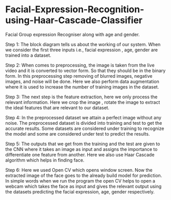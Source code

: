 # Facial-Expression-Recognition-using-Haar-Cascade-Classifier
Facial Group expression Recogniser along with age and gender.

Step 1: The block diagram tells us about the working of our system. When we consider 
the first three inputs i.e., facial expression , age, gender are trained into a dataset. 

Step 2: When comes to preprocessing, the image is taken from the live video and it is 
converted to vector form. So that they should be in the binary form. In this preprocessing 
step removing of blurred images, negative images, and noise will be done.
Here we also perform data augmentation where it is used to increase the number of 
training images in the dataset.

Step 3: The next step is the feature extraction, here we only process the relevant 
information. Here we crop the image , rotate the image to extract the ideal features that 
are relevant to our dataset. 

Step 4: In the preprocessed dataset we attain a perfect image without any noise. The 
preprocessed dataset is divided into training and test to get the accurate results. 
Some datasets are considered under training to recognize the model and some are 
considered under test to predict the results.

Step 5: The outputs that we get from the training and the test are given to the CNN where 
it takes an image as input and assigns the importance to differentiate one feature from 
another. 
Here we also use Haar Cascade algorithm which helps in finding face.

Step 6: Here we used Open CV which opens window screen. Now the extracted image of 
the face goes to the already build model for prediction. 
In simple words when we run the program the open CV helps to open a webcam which 
takes the face as input and gives the relevant output using the datasets predicting the 
facial expression, age, gender respectively.

